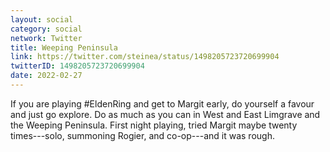 ```yaml
---
layout: social
category: social
network: Twitter
title: Weeping Peninsula
link: https://twitter.com/steinea/status/1498205723720699904
twitterID: 1498205723720699904
date: 2022-02-27
---
```


If you are playing #EldenRing and get to Margit early, do yourself a favour and just go explore. Do as much as you can in West and East Limgrave and the Weeping Peninsula. First night playing, tried Margit maybe twenty times---solo, summoning Rogier, and co-op---and it was rough.
